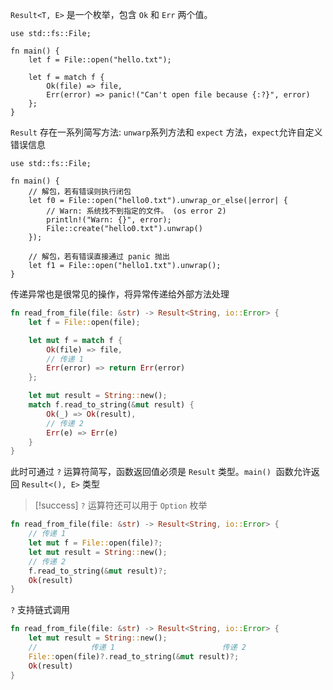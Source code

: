 ​`Result<T, E>​` 是一个枚举，包含 `Ok`​ 和 `Err`​ 两个值。

```run-rust
use std::fs::File;

fn main() {
    let f = File::open("hello.txt");

    let f = match f {
        Ok(file) => file,
        Err(error) => panic!("Can't open file because {:?}", error)
    };
}
```

​`Result`​ 存在一系列简写方法: `unwarp`​ 系列方法和 `expect`​ 方法，`expect`​ 允许自定义错误信息

```run-rust
use std::fs::File;

fn main() {
    // 解包，若有错误则执行闭包
    let f0 = File::open("hello0.txt").unwrap_or_else(|error| {
        // Warn: 系统找不到指定的文件。 (os error 2)
        println!("Warn: {}", error);
        File::create("hello0.txt").unwrap()
    });

    // 解包，若有错误直接通过 panic 抛出
    let f1 = File::open("hello1.txt").unwrap();
}
```

传递异常也是很常见的操作，将异常传递给外部方法处理

```rust
fn read_from_file(file: &str) -> Result<String, io::Error> {
    let f = File::open(file);

    let mut f = match f {
        Ok(file) => file,
        // 传递 1
        Err(error) => return Err(error)
    };

    let mut result = String::new();
    match f.read_to_string(&mut result) {
        Ok(_) => Ok(result),
        // 传递 2
        Err(e) => Err(e)
    }
}
```

此时可通过 `?​` 运算符简写，函数返回值必须是 `Result` 类型。`main()` ​ 函数允许返回 `Result<(), E>​` 类型

> [!success]
> `?​​` 运算符还可以用于 `Option` ​​ 枚举

```rust
fn read_from_file(file: &str) -> Result<String, io::Error> {
    // 传递 1
    let mut f = File::open(file)?;
    let mut result = String::new();
    // 传递 2
    f.read_to_string(&mut result)?;
    Ok(result)
}
```

​`?`​ 支持链式调用

```rust
fn read_from_file(file: &str) -> Result<String, io::Error> {
    let mut result = String::new();
    //            传递 1                        传递 2
    File::open(file)?.read_to_string(&mut result)?;
    Ok(result)
}
```
